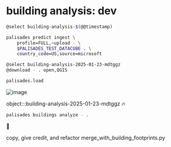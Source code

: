 # building analysis: dev

```bash
@select building-analysis-$(@@timestamp)

palisades predict ingest \
    profile=FULL,~upload - \
    $PALISADES_TEST_DATACUBE . \
    country_code=US,source=microsoft
```

```bash
@select building-analysis-2025-01-23-mdtggz
@download - . open,QGIS
```

```python
palisades.load
```

![image](https://github.com/kamangir/assets/blob/main/palisades/building-analysis-2.png?raw=true)


object:::building-analysis-2025-01-23-mdtggz
🔥

```bash
palisades buildings analyze - .
```


🚧

copy, give credit, and refactor merge_with_building_footprints.py
